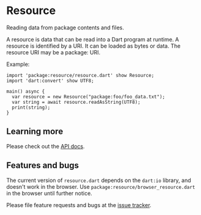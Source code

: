 # Resource

Reading data from package contents and files.

A resource is data that can be read into a Dart program at runtime.
A resource is identified by a URI. It can be loaded as bytes or data.
The resource URI may be a package: URI.

Example:

```
import 'package:resource/resource.dart' show Resource;
import 'dart:convert' show UTF8;

main() async {
  var resource = new Resource("package:foo/foo_data.txt");
  var string = await resource.readAsString(UTF8);
  print(string);
}
```

## Learning more

Please check out the [API docs](https://www.dartdocs.org/documentation/resource/latest).

## Features and bugs

The current version of `resource.dart` depends on the `dart:io` library,
and doesn't work in the browser.
Use `package:resource/browser_resource.dart` in the browser until
further notice.

Please file feature requests and bugs at the [issue tracker][tracker].

[tracker]: https://github.com/dart-lang/resource/issues
